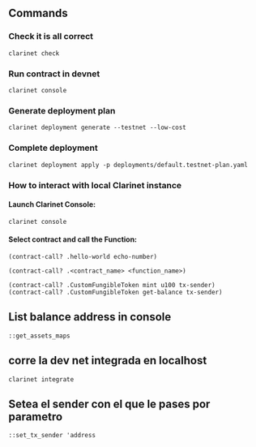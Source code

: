 ## Commands

### Check it is all correct
```
clarinet check
```

### Run contract in devnet
```
clarinet console
```

### Generate deployment plan
```
clarinet deployment generate --testnet --low-cost
```

### Complete deployment
```
clarinet deployment apply -p deployments/default.testnet-plan.yaml
```


### How to interact with local Clarinet instance

#### Launch Clarinet Console:

```
clarinet console
```

#### Select contract and call the Function:

```
(contract-call? .hello-world echo-number)
```

```
(contract-call? .<contract_name> <function_name>)
```

```
(contract-call? .CustomFungibleToken mint u100 tx-sender)
(contract-call? .CustomFungibleToken get-balance tx-sender)
```

## List balance address in console

```
::get_assets_maps
```

## corre la dev net integrada en localhost
```
clarinet integrate
```

## Setea el sender con el que le pases por parametro
```
::set_tx_sender 'address
```


